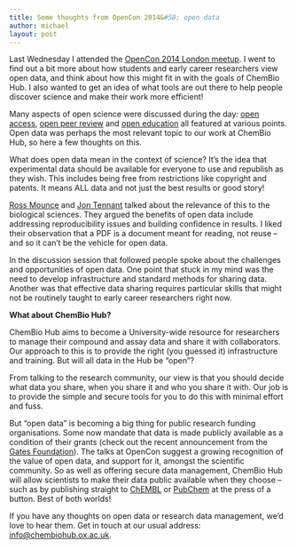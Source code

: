 ```yaml
---
title: Some thoughts from OpenCon 2014&#58; open data
author: michael
layout: post
---
```


Last Wednesday I attended the <a href="http://www.eventbrite.com/e/opencon-2014-london-tickets-13952172323" onclick='return !window.open(this.href);'>OpenCon 2014 London meetup</a>. I went to find out a bit more about how students and early career researchers view open data, and think about how this might fit in with the goals of ChemBio Hub. I also wanted to get an idea of what tools are out there to help people discover science and make their work more efficient! 

Many aspects of open science were discussed during the day: <a href="http://en.wikipedia.org/wiki/Open_access" onclick='return !window.open(this.href);'>open access</a>, <a href="http://en.wikipedia.org/wiki/Peer_review#Open_peer_review" onclick='return !window.open(this.href);'>open peer review</a> and <a href="http://en.wikipedia.org/wiki/Open_education" onclick='return !window.open(this.href);'>open education</a> all featured at various points. Open data was perhaps the most relevant topic to our work at ChemBio Hub, so here a few thoughts on this. 

What does open data mean in the context of science? It’s the idea that experimental data should be available for everyone to use and republish as they wish. This includes being free from restrictions like copyright and patents. It means ALL data and not just the best results or good story!

<a href="https://twitter.com/rmounce" onclick='return !window.open(this.href);'>Ross Mounce</a> and <a href="https://twitter.com/protohedgehog" onclick='return !window.open(this.href);'>Jon Tennant</a> talked about the relevance of this to the biological sciences. They argued the benefits of open data include addressing reproducibility issues and building confidence in results. I liked their observation that a PDF is a document meant for reading, not reuse – and so it can’t be the vehicle for open data.

In the discussion session that followed people spoke about the challenges and opportunities of open data. One point that stuck in my mind was the need to develop infrastructure and standard methods for sharing data. Another was that effective data sharing requires particular skills that might not be routinely taught to early career researchers right now.

**What about ChemBio Hub?**

ChemBio Hub aims to become a University-wide resource for researchers to manage their compound and assay data and share it with collaborators. Our approach to this is to provide the right (you guessed it) infrastructure and training. But will all data in the Hub be “open”?

From talking to the research community, our view is that you should decide what data you share, when you share it and who you share it with. Our job is to provide the simple and secure tools for you to do this with minimal effort and fuss. 

But “open data” is becoming a big thing for public research funding organisations. Some now mandate that data is made publicly available as a condition of their grants (check out the recent announcement from the <a href="http://www.theregister.co.uk/2014/11/27/gates_foundation_to_insist_on_open_access_science/" onclick='return !window.open(this.href);'>Gates Foundation</a>). The talks at OpenCon suggest a growing recognition of the value of open data, and support for it, amongst the scientific community. So as well as offering secure data management, ChemBio Hub will allow scientists to make their data public available when they choose – such as by publishing straight to <a href="https://www.ebi.ac.uk/chembl/" onclick='return !window.open(this.href);'>ChEMBL</a> or <a href="https://pubchem.ncbi.nlm.nih.gov/" onclick='return !window.open(this.href);'>PubChem</a> at the press of a button. Best of both worlds!

If you have any thoughts on open data or research data management, we’d love to hear them. Get in touch at our usual address: <a href="mailto:info@chembiohub.ox.ac.uk">info@chembiohub.ox.ac.uk</a>.
